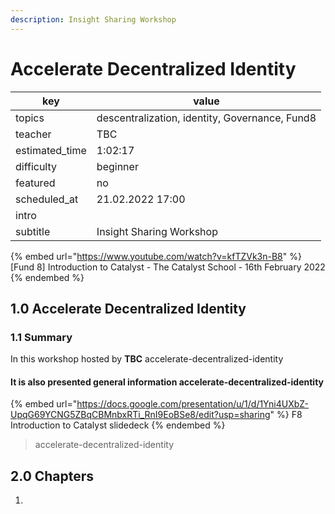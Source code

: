 ```yaml
---
description: Insight Sharing Workshop
---
```


# Accelerate Decentralized Identity

| key             | value                                          |
| --------------- | ---------------------------------------------- |
| topics          | descentralization, identity, Governance, Fund8 |
| teacher         | TBC                                            |
| estimated\_time | 1:02:17                                        |
| difficulty      | beginner                                       |
| featured        | no                                             |
| scheduled\_at   | 21.02.2022 17:00                               |
| intro           |                                                |
| subtitle        | Insight Sharing Workshop                       |

{% embed url="https://www.youtube.com/watch?v=kfTZVk3n-B8" %}
\[Fund 8] Introduction to Catalyst - The Catalyst School - 16th February 2022
{% endembed %}

## 1.0 Accelerate Decentralized Identity

### 1.1 Summary

In this workshop hosted by **TBC** accelerate-decentralized-identity

#### It is also presented general information accelerate-decentralized-identity

{% embed url="https://docs.google.com/presentation/u/1/d/1Yni4UXbZ-UpqG69YCNG5ZBqCBMnbxRTi_RnI9EoBSe8/edit?usp=sharing" %}
F8 Introduction to Catalyst slidedeck
{% endembed %}

> accelerate-decentralized-identity

## 2.0 Chapters

1.
